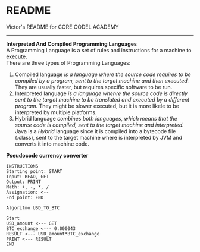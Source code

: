 # README
Victor's README for CORE CODEL ACADEMY
____
**Interpreted And Compiled Programming Languages**<br>
A Programming Language is a set of rules and instructions for a machine to execute. <br>
There are three types of Programming Languages:
1. Compiled language *is a language where the source code requires to be compiled by a program, sent to the target machine and then executed.* They are usually faster, but requires specific software to be run.
2. Interpreted language *is a language whenre the source code is directly sent to the target machine to be translated and executed by a different program.* They might be slower executed, but it is more likele to be interpreted by multiple platforms.
3. Hybrid language *combines both languages, which means that the source code is compiled, sent to the target machine and interpreted.*<br>
Java is a *Hybrid* language since it is compiled into a bytecode file (.class), sent  to the target machine where is interpreted by JVM and converts it into machine code. <br>

**Pseudocode currency converter**<br>
```
INSTRUCTIONS
Starting point: START
Input: READ, GET
Output: PRINT
Math: +, -, *, /
Assignation: <--
End point: END
```
```
Algoritmo USD_TO_BTC

Start
USD_amount <--- GET
BTC_exchange <--- 0.000043
RESULT <--- USD_amount*BTC_exchange
PRINT <--- RESULT
END
```
